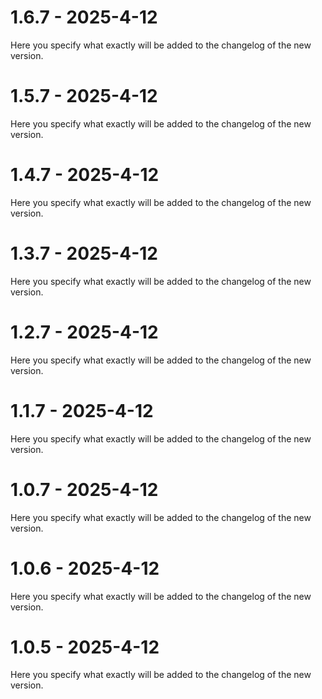# 1.6.7 - 2025-4-12

Here you specify what exactly will be added to the changelog of the new version.


# 1.5.7 - 2025-4-12

Here you specify what exactly will be added to the changelog of the new version.


# 1.4.7 - 2025-4-12

Here you specify what exactly will be added to the changelog of the new version.


# 1.3.7 - 2025-4-12

Here you specify what exactly will be added to the changelog of the new version.


# 1.2.7 - 2025-4-12

Here you specify what exactly will be added to the changelog of the new version.


# 1.1.7 - 2025-4-12

Here you specify what exactly will be added to the changelog of the new version.


# 1.0.7 - 2025-4-12

Here you specify what exactly will be added to the changelog of the new version.


# 1.0.6 - 2025-4-12

Here you specify what exactly will be added to the changelog of the new version.


# 1.0.5 - 2025-4-12

Here you specify what exactly will be added to the changelog of the new version.


